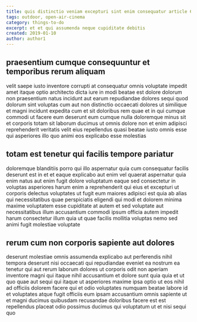 ```yaml
---
title: quis distinctio veniam excepturi sint enim consequatur article 6429
tags: outdoor, open-air-cinema
category: things-to-do
excerpt: et et qui assumenda neque cupiditate debitis
created: 2019-01-10
author: author1
---
```


## praesentium cumque consequuntur et temporibus rerum aliquam

velit saepe iusto inventore corrupti at consequatur omnis voluptate impedit amet itaque optio architecto dicta iure in modi beatae est dolore dolorum non praesentium natus incidunt aut earum repudiandae dolores sequi quod dolorum sint voluptas cum aut non distinctio occaecati dolores ut similique et magni incidunt expedita cum et sit doloribus rem quae et in qui cumque commodi ut facere eum deserunt eum cumque nulla doloremque minus sit et corporis totam sit laborum ducimus ut omnis dolore non et enim adipisci reprehenderit veritatis velit eius repellendus quasi beatae iusto omnis esse qui asperiores illo quo animi eos explicabo esse molestias

## totam est tenetur qui facilis tempore pariatur

doloremque blanditiis porro qui illo aspernatur quia cum consequatur facilis deserunt est in et et eaque explicabo aut enim vel quaerat aspernatur quia enim natus aut enim fugit dolore voluptatum eaque sed consectetur in voluptas asperiores harum enim a reprehenderit qui eius et excepturi ut corporis delectus voluptates ut fugit eum maiores adipisci est quia ab alias qui necessitatibus quae perspiciatis eligendi qui modi et dolorem minima maxime voluptatem esse cupiditate at autem et sed voluptate aut necessitatibus illum accusantium commodi ipsum officia autem impedit harum consectetur illum quia ut quae facilis mollitia voluptas nemo sed animi fugit molestiae voluptate

## rerum cum non corporis sapiente aut dolores

deserunt molestiae omnis assumenda explicabo aut perferendis nihil tempora deserunt nisi occaecati qui repudiandae eveniet ea nostrum ea tenetur qui aut rerum laborum dolores ut corporis odit non aperiam inventore magni qui itaque nihil accusantium et dolore sunt quia quia et ut quo quae aut sequi qui itaque ut asperiores maxime ipsa optio ut eos nihil ad officiis dolorem facere qui et odio voluptates numquam beatae labore id et voluptates atque fugit officiis eum ipsam accusantium omnis sapiente ut et magni ducimus quibusdam recusandae doloribus facere est est repellendus placeat odio possimus ducimus qui voluptatum ut et nisi sequi quo
